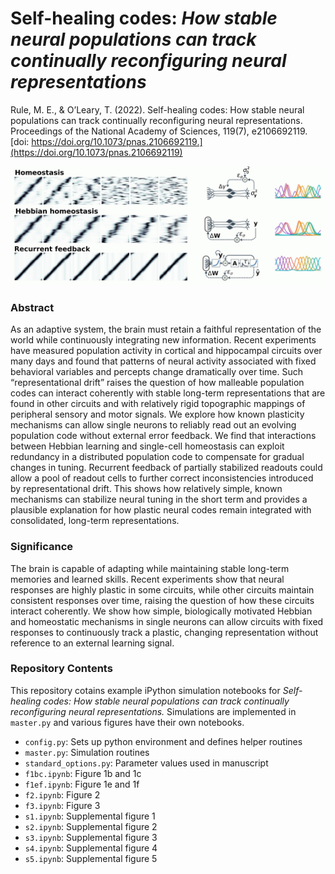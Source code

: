 # Self-healing codes: *How stable neural populations can track continually reconfiguring neural representations*

Rule, M. E., & O’Leary, T. (2022). Self-healing codes: How stable neural populations can track continually reconfiguring neural representations. Proceedings of the National Academy of Sciences, 119(7), e2106692119. [doi: https://doi.org/10.1073/pnas.2106692119.](https://doi.org/10.1073/pnas.2106692119) 

![](https://github.com/michaelerule/selfhealingcodes/blob/main/pnas.2106692119fig03.png)

### Abstract

As an adaptive system, the brain must retain a faithful representation of the world while continuously integrating new information. Recent experiments have measured population activity in cortical and hippocampal circuits over many days and found that patterns of neural activity associated with fixed behavioral variables and percepts change dramatically over time. Such “representational drift” raises the question of how malleable population codes can interact coherently with stable long-term representations that are found in other circuits and with relatively rigid topographic mappings of peripheral sensory and motor signals. We explore how known plasticity mechanisms can allow single neurons to reliably read out an evolving population code without external error feedback. We find that interactions between Hebbian learning and single-cell homeostasis can exploit redundancy in a distributed population code to compensate for gradual changes in tuning. Recurrent feedback of partially stabilized readouts could allow a pool of readout cells to further correct inconsistencies introduced by representational drift. This shows how relatively simple, known mechanisms can stabilize neural tuning in the short term and provides a plausible explanation for how plastic neural codes remain integrated with consolidated, long-term representations.

### Significance

The brain is capable of adapting while maintaining stable long-term memories and learned skills. Recent experiments show that neural responses are highly plastic in some circuits, while other circuits maintain consistent responses over time, raising the question of how these circuits interact coherently. We show how simple, biologically motivated Hebbian and homeostatic mechanisms in single neurons can allow circuits with fixed responses to continuously track a plastic, changing representation without reference to an external learning signal.

### Repository Contents

This repository cotains example iPython simulation notebooks for *Self-healing codes: How stable neural populations can track continually reconfiguring neural representations.* Simulations are implemented in `master.py` and various figures have their own notebooks. 

 - `config.py`: Sets up python environment and defines helper routines
 - `master.py`: Simulation routines
 - `standard_options.py`: Parameter values used in manuscript
 - `f1bc.ipynb`: Figure 1b and 1c
 - `f1ef.ipynb`: Figure 1e and 1f
 - `f2.ipynb`: Figure 2
 - `f3.ipynb`: Figure 3
 - `s1.ipynb`: Supplemental figure 1
 - `s2.ipynb`: Supplemental figure 2
 - `s3.ipynb`: Supplemental figure 3
 - `s4.ipynb`: Supplemental figure 4
 - `s5.ipynb`: Supplemental figure 5
